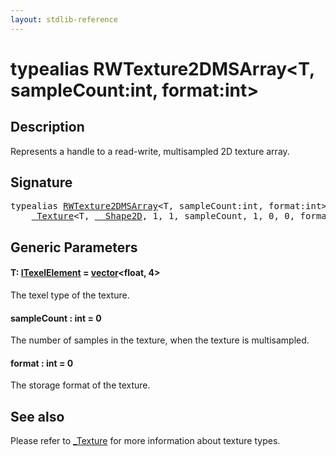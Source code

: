 ```yaml
---
layout: stdlib-reference
---
```


# typealias RWTexture2DMSArray\<T, sampleCount:int, format:int\>

## Description

Represents a handle to a read-write, multisampled 2D texture array.

## Signature

<pre>
<span class='code_keyword'>typealias</span> <a href="rwtexture2dmsarray-012abcd.html" class="code_type">RWTexture2DMSArray</a>&lt;T, sampleCount:<span class="code_keyword">int</span>, format:<span class="code_keyword">int</span>&gt; = 
    <a href="../types/0texture-01/index.html" class="code_type">_Texture</a>&lt;T, <a href="../types/0_shape2d-028/index.html" class="code_type">__Shape2D</a>, 1, 1, sampleCount, 1, 0, 0, format&gt;;
</pre>

## Generic Parameters

####  <a id="typeparam-T"></a>T: [ITexelElement](../interfaces/itexelelement-016/index.html) = [vector](../types/vector/index.html)\<float, 4\>
The texel type of the texture.

####  <a id="decl-sampleCount"></a>sampleCount  : int = 0
The number of samples in the texture, when the texture is multisampled.

####  <a id="decl-format"></a>format  : int = 0
The storage format of the texture.


## See also

Please refer to <span class='code'><a href="../types/0texture-01/index.html" class="code_type">_Texture</a></span> for more information about texture types.


